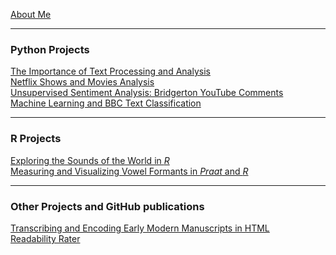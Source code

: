 [About Me](/posts/about.md)

---
### Python Projects

[The Importance of Text Processing and Analysis](/posts/dramatictext.md)<br/>
[Netflix Shows and Movies Analysis](/posts/movies.md)<br/>
[Unsupervised Sentiment Analysis: Bridgerton YouTube Comments](/posts/sentiment_bridgerton.md)<br/>
[Machine Learning and BBC Text Classification](/posts/ml_classificationtext.md)
<!--<img src="images/dummy_thumbnail.jpg?raw=true"/>-->

---
### R Projects
[Exploring the Sounds of the World in _R_](/posts/phoible.md)<br/>
[Measuring and Visualizing Vowel Formants in _Praat_ and _R_](/posts/praat_vowels.md)

---
### Other Projects and GitHub publications

[Transcribing and Encoding Early Modern Manuscripts in HTML](/posts/manuscript.md)<br/>
[Readability Rater](https://github.com/ycvogt/readability)
